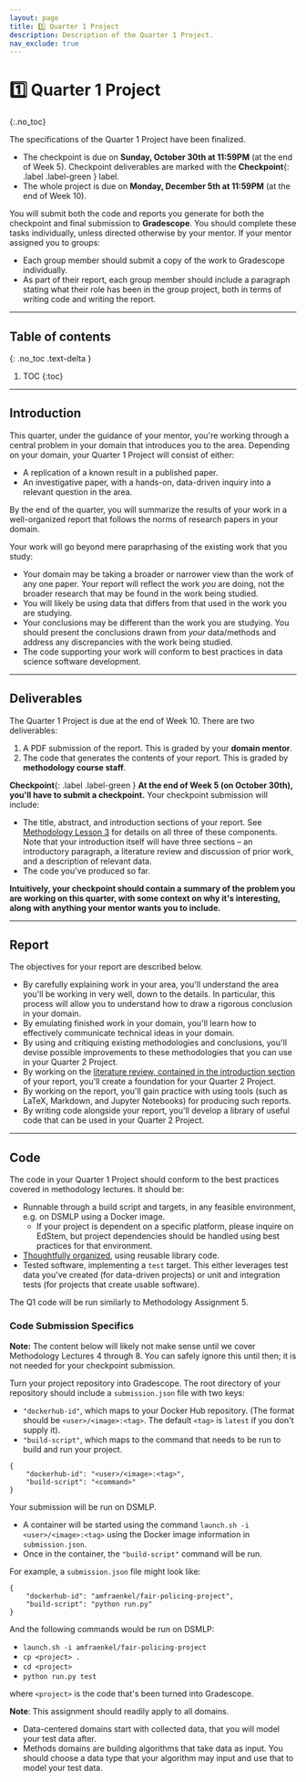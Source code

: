 ```yaml
---
layout: page
title: 1️⃣ Quarter 1 Project
description: Description of the Quarter 1 Project.
nav_exclude: true
---
```


# 1️⃣ Quarter 1 Project
{:.no_toc}

The specifications of the Quarter 1 Project have been finalized.
- The checkpoint is due on **Sunday, October 30th at 11:59PM** (at the end of Week 5). Checkpoint deliverables are marked with the **Checkpoint**{: .label .label-green } label.
- The whole project is due on **Monday, December 5th at 11:59PM** (at the end of Week 10).

You will submit both the code and reports you generate for both the checkpoint and final submission to **Gradescope**. You should complete these tasks individually, unless directed otherwise by your mentor. If your mentor assigned you to groups:
- Each group member should submit a copy of the work to Gradescope individually.
- As part of their report, each group member should include a paragraph stating what their role has been in the group project, both in terms of writing code and writing the report. 

---

## Table of contents
{: .no_toc .text-delta }

1. TOC
{:toc}

---

## Introduction

This quarter, under the guidance of your mentor, you're working through a central problem in your domain that introduces you to the area. Depending on your domain, your Quarter 1 Project will consist of either:
- A replication of a known result in a published paper.
- An investigative paper, with a hands-on, data-driven inquiry
   into a relevant question in the area.

By the end of the quarter, you will summarize the results of
your work in a well-organized report that follows the norms of
research papers in your domain.

Your work will go beyond mere paraprhasing of the existing work that
you study:
* Your domain may be taking a broader or narrower view than the work
  of any one paper. Your report will reflect the work *you* are doing,
  not the broader research that may be found in the work being
  studied.
* You will likely be using data that differs from that used in the
  work you are studying.
* Your conclusions may be different than the work you are
  studying. You should present the conclusions drawn from *your*
  data/methods and address any discrepancies with the work being
  studied.
* The code supporting your work will conform to best practices in data
  science software development.

---
  
## Deliverables

The Quarter 1 Project is due at the end of Week 10. There are two deliverables:
1. A PDF submission of the report. This is graded by your **domain mentor**.
2. The code that generates the contents of your report. This is graded by **methodology course staff**.


**Checkpoint**{: .label .label-green } **At the end of Week 5 (on October 30th), you'll have to submit a checkpoint.** Your checkpoint submission will include:
- The title, abstract, and introduction sections of your report. See [Methodology Lesson 3](../../../lessons/q1/03) for details on all three of these components. Note that your introduction itself will have three sections – an introductory paragraph, a literature review and discussion of prior work, and a description of relevant data.
- The code you've produced so far.

**Intuitively, your checkpoint should contain a summary of the problem you are working on this quarter, with some context on why it's interesting, along with anything your mentor wants you to include.**

---
  
## Report

The objectives for your report are described below.

- By carefully explaining work in your area, you'll understand the area you'll be working in very well, down to the details. In particular, this process will allow you to understand how to draw a rigorous conclusion in your domain.
- By emulating finished work in your domain, you'll learn how to effectively communicate technical ideas in your domain.
- By using and critiquing existing methodologies and conclusions, you'll devise possible improvements to these methodologies that you can use in your Quarter 2 Project.
- By working on the [literature review, contained in the introduction section](../../../lessons/q1/03#introduction) of your report, you'll create a foundation for your Quarter 2 Project.
- By working on the report, you'll gain practice with using tools (such as LaTeX, Markdown, and Jupyter Notebooks) for producing such reports.
- By writing code alongside your report, you'll develop a library of useful code that can be used in your Quarter 2 Project.

---

## Code

The code in your Quarter 1 Project should conform to the best practices covered in methodology lectures. It should be:

* Runnable through a build script and targets, in any feasible environment, e.g. on DSMLP using a Docker image.
  * If your project is dependent on a specific platform, please
    inquire on EdStem, but project dependencies should be handled
    using best practices for that environment.
* [Thoughtfully organized](../../../lessons/q1/02), using reusable library code.
* Tested software, implementing a `test` target. This either
  leverages test data you've created (for data-driven projects) or
  unit and integration tests (for projects that create usable
  software).
  
The Q1 code will be run similarly to Methodology Assignment 5.
    
    
### Code Submission Specifics

**Note:** The content below will likely not make sense until we cover Methodology Lectures 4 through 8. You can safely ignore this until then; it is not needed for your checkpoint submission.

Turn your project repository into Gradescope. The root directory of your repository should include a `submission.json`
file with two keys:
- `"dockerhub-id"`, which maps to your Docker Hub repository. (The format should be `<user>/<image>:<tag>`. The
default `<tag>` is `latest` if you don't supply it).
- `"build-script"`, which maps to the command that needs to be run to build and run your project.

```
{
    "dockerhub-id": "<user>/<image>:<tag>",
    "build-script": "<command>"
}
```

Your submission will be run on DSMLP.
* A container will be started using the command `launch.sh -i <user>/<image>:<tag>`
 using the Docker image information in `submission.json`.
* Once in the container, the `"build-script"` command will be run.

For example, a `submission.json` file might look like:
```
{
    "dockerhub-id": "amfraenkel/fair-policing-project",
    "build-script": "python run.py"
}
```

And the following commands would be run on DSMLP:
* `launch.sh -i amfraenkel/fair-policing-project`
* `cp <project> .`
* `cd <project>`
* `python run.py test`

where `<project>` is the code that's been turned into Gradescope.

**Note**: This assignment should readily apply to all domains. 
* Data-centered domains start with collected data, that you will model
  your test data after.
* Methods domains are building algorithms that take data as input. You
  should choose a data type that your algorithm may input and use that
  to model your test data.